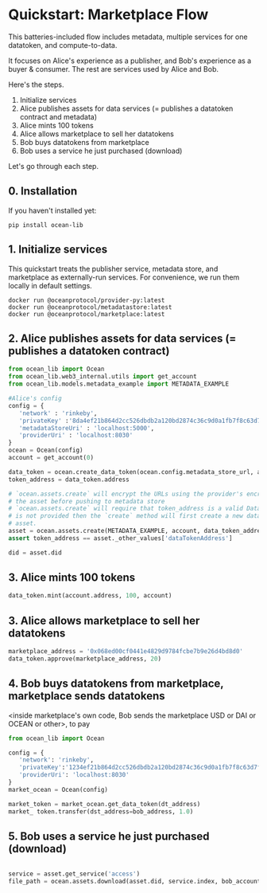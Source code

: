 # Quickstart: Marketplace Flow

This batteries-included flow includes metadata, multiple services for one datatoken, and compute-to-data.

It focuses on Alice's experience as a publisher, and Bob's experience as a buyer & consumer. The rest are services used by Alice and Bob.

Here's the steps.
1. Initialize services
1. Alice publishes assets for data services (= publishes a datatoken contract and metadata)
1. Alice mints 100 tokens
1. Alice allows marketplace to sell her datatokens
1. Bob buys datatokens from marketplace
1. Bob uses a service he just purchased (download)

Let's go through each step.

## 0. Installation

If you haven't installed yet:
```console
pip install ocean-lib
```

## 1. Initialize services

This quickstart treats the publisher service, metadata store, and marketplace as 
externally-run services. For convenience, we run them locally in default settings.

```
docker run @oceanprotocol/provider-py:latest
docker run @oceanprotocol/metadatastore:latest
docker run @oceanprotocol/marketplace:latest
```

## 2. Alice publishes assets for data services (= publishes a datatoken contract)

```python
from ocean_lib import Ocean
from ocean_lib.web3_internal.utils import get_account
from ocean_lib.models.metadata_example import METADATA_EXAMPLE

#Alice's config
config = {
   'network' : 'rinkeby',
   'privateKey' :'8da4ef21b864d2cc526dbdb2a120bd2874c36c9d0a1fb7f8c63d7f7a8b41de8f',
   'metadataStoreUri' : 'localhost:5000',
   'providerUri' : 'localhost:8030'
}
ocean = Ocean(config)
account = get_account(0)

data_token = ocean.create_data_token(ocean.config.metadata_store_url, account)
token_address = data_token.address

# `ocean.assets.create` will encrypt the URLs using the provider's encrypt service endpoint and update 
# the asset before pushing to metadata store
# `ocean.assets.create` will require that token_address is a valid DataToken contract address, unless token_address
# is not provided then the `create` method will first create a new data token and use it in the new
# asset.
asset = ocean.assets.create(METADATA_EXAMPLE, account, data_token_address=token_address)
assert token_address == asset._other_values['dataTokenAddress']

did = asset.did
```

## 3. Alice mints 100 tokens

```python
data_token.mint(account.address, 100, account)
```

## 3. Alice allows marketplace to sell her datatokens

```python
marketplace_address = '0x068ed00cf0441e4829d9784fcbe7b9e26d4bd8d0'
data_token.approve(marketplace_address, 20)
```

## 4. Bob buys datatokens from marketplace, marketplace sends datatokens

<inside marketplace's own code, Bob sends the marketplace USD or DAI or OCEAN or other>, to pay

```python
from ocean_lib import Ocean

config = {
   'network': 'rinkeby',
   'privateKey':'1234ef21b864d2cc526dbdb2a120bd2874c36c9d0a1fb7f8c63d7f7a8b41de8f',
   'providerUri': 'localhost:8030'
}
market_ocean = Ocean(config)

market_token = market_ocean.get_data_token(dt_address)
market_ token.transfer(dst_address=bob_address, 1.0)
```

## 5. Bob uses a service he just purchased (download)

```python

service = asset.get_service('access')
file_path = ocean.assets.download(asset.did, service.index, bob_account, '~/my-datasets')
```
